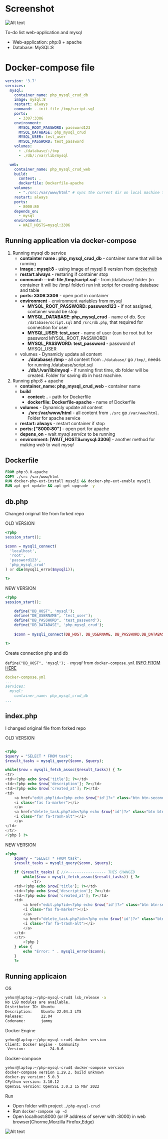 # Screenshot
![Alt text](docs/image.png)

To-do list web-application and mysql

- Web-application: php:8 + apache
- Database: MySQL:8
# Docker-compose file
```yml
version: '3.7'
services:
  mysql: 
    container_name: php_mysql_crud_db
    image: mysql:8
    restart: always
    command: --init-file /tmp/script.sql
    ports:
      - 3307:3306
    environment:
      MYSQL_ROOT_PASSWORD: password123
      MYSQL_DATABASE: php_mysql_crud
      MYSQL_USER: test_user
      MYSQL_PASSWORD: test_password
    volumes:
      - ./database/:/tmp
      - ./db/:/var/lib/mysql

  web:
    container_name: php_mysql_crud_web
    build:
      context: .
      dockerfile: Dockerfile-apache
    volumes:
      - "./src:/var/www/html" # sync the current dir on local machine to the dir of container
    restart: always
    ports:
      - 8000:80
    depends_on:
      - mysql
    environment:
      - WAIT_HOSTS=mysql:3306
```

## Running application via docker-compose
1. Running mysql db service
    - **containter name : php_mysql_crud_db** - container name that will be running
    - **image : mysql:8** - using image of mysql 8 version from [dockerhub](https://github.com/docker-library/mysql/tree/eb1850601849ef7ef77a23f017a20debc95d597c/8.0) 
    - **restart always** - restaring if container stop
    - **command: --init-file /tmp/script.sql** - from /database/ folder (in container it will be /tmp/ folder) run init script for creating database and table
    - **ports: 3306:3306** - open port in container 
    - **environment** - environment variables from [mysql](https://hub.docker.com/_/mysql#:~:text=tag%20%2D%2Dverbose%20%2D%2Dhelp-,Environment%20Variables,-When%20you%20start) 
        -    **MYSQL_ROOT_PASSWORD: password123** - if not assigned, container would be stop
        -    **MYSQL_DATABASE: php_mysql_crud** - name of db. See ``/database/script.sql`` and ``/src/db.php``, that required for connection for user
        -    **MYSQL_USER: test_user** - name of user (can be root but for password MYSQL_ROOT_PASSWORD)
        -    **MYSQL_PASSWORD: test_password** - password of MYSQL_USER
    - volumes - Dynamicly update all content
        - **./database/:/tmp**  -   all content from ``./database/`` go ``/tmp/``, needs for running /database/script.sql
        - **./db/:/var/lib/mysql** -    if running first time, db folder will be created. Folder for saving db in host machine.
2. Running php:8 + apache
    - **container_name: php_mysql_crud_web** - container name
    - **build**
        -   **context: .**  - path for Dockerfile
        -   **dockerfile: Dockerfile-apache** - name of Dockerfile
    - **volumes** - Dynamicly update all content
        -  **./src:/var/www/html** - all content from ``./src`` go ``/var/www/html``. Folder for apache service
    - **restart: always** - restart container if stop
    - **ports: ["8000:80"]**  - open port for apache
    - **depens_on** - wait *mysql* *service* to be running
    - **environment: [WAIT_HOSTS=mysql:3306]** - another method for making *web* to wait *mysql*

## Dockerfile

```dockerfile
FROM php:8.0-apache
COPY ./src /var/www/html
RUN docker-php-ext-install mysqli && docker-php-ext-enable mysqli
RUN apt-get update && apt-get upgrade -y
```

## db.php
Changed original file from forked repo

OLD VERSION
```php
<?php
session_start();

$conn = mysqli_connect(
  'localhost',
  'root',
  'password123',
  'php_mysql_crud'
) or die(mysqli_erro($mysqli));

?>
```

NEW VERSION
```php
<?php
session_start();

    define("DB_HOST", 'mysql');
    define("DB_USERNAME", 'test_user');
    define("DB_PASSWORD", 'test_password');
    define("DB_DATABASE", 'php_mysql_crud');
 
    $conn = mysqli_connect(DB_HOST, DB_USERNAME, DB_PASSWORD,DB_DATABASE) or die();

?>
```
Create connection php and db

```define("DB_HOST", 'mysql');``` - *mysql* from `docker-compose.yml` [INFO FROM HERE](https://stackoverflow.com/questions/62489315/two-docker-containers-cannot-communicate)

```yml
docker-compose.yml
...
services:
  mysql: 
    container_name: php_mysql_crud_db
...
```

## index.php

I changed original file from forked repo 

OLD VERSION
```php

<?php
$query = "SELECT * FROM task";
$result_tasks = mysqli_query($conn, $query);    

while($row = mysqli_fetch_assoc($result_tasks)) { ?>
<tr>
<td><?php echo $row['title']; ?></td>
<td><?php echo $row['description']; ?></td>
<td><?php echo $row['created_at']; ?></td>
<td>
    <a href="edit.php?id=<?php echo $row['id']?>" class="btn btn-secondary">
    <i class="fas fa-marker"></i>
    </a>
    <a href="delete_task.php?id=<?php echo $row['id']?>" class="btn btn-danger">
    <i class="far fa-trash-alt"></i>
    </a>
</td>
</tr>
<?php } ?>
```

NEW VERSION
```PHP
<?php
    $query = "SELECT * FROM task";
    $result_tasks = mysqli_query($conn, $query);

    if ($result_tasks) { //<----------------- THIS CHANGED
        while($row = mysqli_fetch_assoc($result_tasks)) { ?>
            <tr>
    <td><?php echo $row['title']; ?></td>
    <td><?php echo $row['description']; ?></td>
    <td><?php echo $row['created_at']; ?></td>
    <td>
        <a href="edit.php?id=<?php echo $row['id']?>" class="btn btn-secondary">
        <i class="fas fa-marker"></i>
        </a>
        <a href="delete_task.php?id=<?php echo $row['id']?>" class="btn btn-danger">
        <i class="far fa-trash-alt"></i>
        </a>
    </td>
    </tr>
        <?php }
    } else {
        echo "Error: " . mysqli_error($conn);
    }
    ?>
```

## Running applicaion

OS 
```bash
yehor@laptop:~/php-mysql-crud$ lsb_release -a
No LSB modules are available.
Distributor ID: Ubuntu
Description:    Ubuntu 22.04.3 LTS
Release:        22.04
Codename:       jammy
```

Docker Engine
```bash
yehor@laptop:~/php-mysql-crud$ docker version
Client: Docker Engine - Community
 Version:           24.0.6
```

Docker-compose 
```bash
yehor@laptop:~/php-mysql-crud$ docker-compose version
docker-compose version 1.29.2, build unknown
docker-py version: 5.0.3
CPython version: 3.10.12
OpenSSL version: OpenSSL 3.0.2 15 Mar 2022
```
Run
- Open folder with project `./php-mysql-crud`
- Run ``` docker-compose up -d ```
- Open localhost:8000 (or IP address of server with :8000) in web browser(Chorme,Morzilla Firefox,Edge)

![Alt text](docs/image2.png)